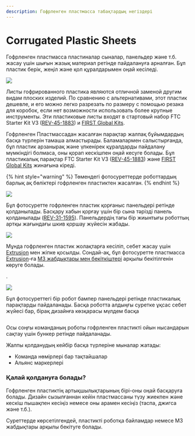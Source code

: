 ```yaml
---
description: Гофрленген пластмасса табақтардың негіздері
---
```


# Corrugated Plastic Sheets

Гофрленген пластмасса пластиналар сыналар, панельдер және т.б. жасау үшін шығын жазық материал ретінде пайдалануға арналған. Бұл пластик берік, жеңіл және қол құралдарымен оңай кесіледі.

![](https://2589213514-files.gitbook.io/\~/files/v0/b/gitbook-legacy-files/o/assets%2F-M5yw0n8IneF5-9ybLjT%2F-M8zoMdkzTteUMFd8w\_r%2F-M9-1DPnUUvg2sh-hwWi%2FCorrugated%20Plastic%20Sheet%20\(from%20online\).jpg?alt=media\&token=c0405c1c-28c0-4c39-b8a2-4eddb4bc39ec)

Листы гофрированного пластика являются отличной заменой другим видам плоских изделий. По сравнению с альтернативами, этот пластик дешевле, и его можно легко разрезать по размеру с помощью резака для коробок, если нет возможности использовать более крупные инструменты. Эти пластиковые листы входят в стартовый набор FTC Starter Kit V3 ([REV-45-1883](https://www.revrobotics.com/rev-45-1883/)) и [FIRST Global Kits](https://www.revrobotics.com/first-global/).

Гофрленген Пластмассадан жасалған парақтар жалпақ бұйымдардың басқа түрлерін тамаша алмастырады. Баламалармен салыстырғанда, бұл пластик арзанырақ және үлкенірек құралдарды пайдалану мүмкіндігі болмаса, оны қорап кескішпен оңай кесуге болады. Бұл пластикалық парақтар FTC Starter Kit V3 ([REV-45-1883](https://www.revrobotics.com/rev-45-1883/)) және [FIRST Global Kits](https://www.revrobotics.com/first-global/) жинағына кіреді.

{% hint style="warning" %}
Төмендегі фотосуреттерде роботтардың барлық ақ бөліктері гофрленген пластиктен жасалған.
{% endhint %}

![](https://2589213514-files.gitbook.io/\~/files/v0/b/gitbook-legacy-files/o/assets%2F-M5yw0n8IneF5-9ybLjT%2F-M8vmWNQpIfKGFT4hhI0%2F-M8vq\_trLR0gBF-BGhEP%2F2S4A4950.JPG?alt=media\&token=bc83cc4b-ac33-4d08-871e-08dee04f915a)

Бұл фотосуретте гофрленген пластик қорғаныс панельдері ретінде қолданылады. Басқару хабын қорғау үшін бір сына тәрізді панель қолданылады ([REV-31-1595](https://www.revrobotics.com/rev-31-1595/)). Панельдердің тағы бір жиынтығы роботтың артқы жағындағы шкив қоршау жүйесін жабады.

![](https://2589213514-files.gitbook.io/\~/files/v0/b/gitbook-legacy-files/o/assets%2F-M5yw0n8IneF5-9ybLjT%2F-M8vmWNQpIfKGFT4hhI0%2F-M8vpHsKytt30RGLnd1O%2F2S4A6572.JPG?alt=media\&token=229f4f27-8359-4233-884e-7280533f8790)

Мұнда гофрленген пластик жолақтарға кесіліп, себет жасау үшін [Extrusion](https://www.revrobotics.com/ftc/structure/15mm-extrusion/) мен жіпке қосылды. Сондай-ақ, бұл фотосуретте пластмасса [Extrusion](vvedenie-v-strukturu/15mm-extrusion.md)-ға [M3 жабдықтары мен бекіткіштері](https://www.revrobotics.com/ftc/hardware/fasteners/) арқылы бекітілгенін көруге болады.

.

![](https://2589213514-files.gitbook.io/\~/files/v0/b/gitbook-legacy-files/o/assets%2F-M5yw0n8IneF5-9ybLjT%2F-M8vmWNQpIfKGFT4hhI0%2F-M8vpCAderZmKKFBZf5h%2F2S4A6666.JPG?alt=media\&token=2d1a13cc-0738-4b3c-907f-afd8122280b1)

Бұл фотосуреттегі бір робот бампер панельдері ретінде пластикалық парақтарды пайдаланады. Басқа роботта алдыңғы суретке ұқсас себет жүйесі бар, бірақ дизайнға көзқарасы мүлдем басқа

<figure><img src="https://2589213514-files.gitbook.io/~/files/v0/b/gitbook-legacy-files/o/assets%2F-M5yw0n8IneF5-9ybLjT%2F-M8vmWNQpIfKGFT4hhI0%2F-M8vp3dzhkluk3axLoAe%2F2S4A4401.JPG?alt=media&#x26;token=83e58298-1e34-4e2e-a768-dc41f23e1d3b" alt=""><figcaption></figcaption></figure>

Осы соңғы команданың роботы гофрленген пластикті ойын нысандарын сақтау үшін бункер ретінде пайдаланады.

Жалпы қолданудың кейбір басқа түрлеріне мыналар жатады:

* Команда нөмірлері бар тақтайшалар
* Альянс маркерлері

### Қалай қолдануға болады?

Гофрленген пластиктің артықшылықтарының бірі-оны оңай басқаруға болады. Дизайн сызылғаннан кейін пластмассаны түзу жиекпен және кескіш пышақпен кесіңіз немесе оны арамен кесіңіз (таспа, джигса және т.б.).

Суреттерде көрсетілгендей, пластикті роботқа байламдар немесе M3 жабдықтары арқылы бекітуге болады.
